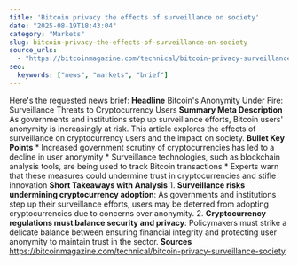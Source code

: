 ```yaml
---
title: 'Bitcoin privacy the effects of surveillance on society'
date: "2025-08-19T18:43:04"
category: "Markets"
slug: bitcoin-privacy-the-effects-of-surveillance-on-society
source_urls:
  - "https://bitcoinmagazine.com/technical/bitcoin-privacy-surveillance-society"
seo:
  keywords: ["news", "markets", "brief"]
---
```

Here's the requested news brief:  **Headline** Bitcoin's Anonymity Under Fire: Surveillance Threats to Cryptocurrency Users  **Summary Meta Description** As governments and institutions step up surveillance efforts, Bitcoin users' anonymity is increasingly at risk. This article explores the effects of surveillance on cryptocurrency users and the impact on society.  **Bullet Key Points**  * Increased government scrutiny of cryptocurrencies has led to a decline in user anonymity * Surveillance technologies, such as blockchain analysis tools, are being used to track Bitcoin transactions * Experts warn that these measures could undermine trust in cryptocurrencies and stifle innovation  **Short Takeaways with Analysis**  1. **Surveillance risks undermining cryptocurrency adoption**: As governments and institutions step up their surveillance efforts, users may be deterred from adopting cryptocurrencies due to concerns over anonymity. 2. **Cryptocurrency regulations must balance security and privacy**: Policymakers must strike a delicate balance between ensuring financial integrity and protecting user anonymity to maintain trust in the sector.  **Sources** https://bitcoinmagazine.com/technical/bitcoin-privacy-surveillance-society 
